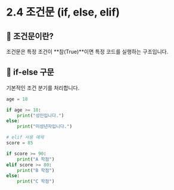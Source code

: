 # 2.4 조건문 (if, else, elif)
## 📌 조건문이란?
조건문은 특정 조건이 **참(True)**이면 특정 코드를 실행하는 구조입니다.

## 📌 if-else 구문
기본적인 조건 분기를 처리합니다.

```python
age = 18

if age >= 18:
    print("성인입니다.")
else:
    print("미성년자입니다.")

# elif 사용 예제
score = 85

if score >= 90:
    print("A 학점")
elif score >= 80:
    print("B 학점")
else:
    print("C 학점")
``` 